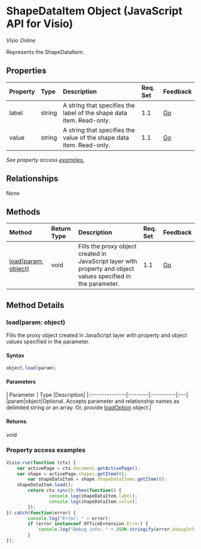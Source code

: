 # ShapeDataItem Object (JavaScript API for Visio)

_Visio Online_

Represents the ShapeDataItem.

## Properties

| Property	   | Type	|Description| Req. Set| Feedback|
|:---------------|:--------|:----------|:----|:---|
|label|string|A string that specifies the label of the shape data item. Read-only.|1.1|[Go](https://github.com/OfficeDev/office-js-docs/issues/new?title=Visio-shapeDataItem-label)|
|value|string|A string that specifies the value of the shape data item. Read-only.|1.1|[Go](https://github.com/OfficeDev/office-js-docs/issues/new?title=Visio-shapeDataItem-value)|

_See property access [examples.](#property-access-examples)_

## Relationships
None


## Methods

| Method		   | Return Type	|Description| Req. Set| Feedback|
|:---------------|:--------|:----------|:----|:---|
|[load(param: object)](#loadparam-object)|void|Fills the proxy object created in JavaScript layer with property and object values specified in the parameter.|1.1|[Go](https://github.com/OfficeDev/office-js-docs/issues/new?title=Visio-shapeDataItem-load)|

## Method Details


### load(param: object)
Fills the proxy object created in JavaScript layer with property and object values specified in the parameter.

#### Syntax
```js
object.load(param);
```

#### Parameters
| Parameter	   | Type	|Description|
|:---------------|:--------|:----------|:---|
|param|object|Optional. Accepts parameter and relationship names as delimited string or an array. Or, provide [loadOption](loadoption.md) object.|

#### Returns
void
### Property access examples
```js
Visio.run(function (ctx) { 
	var activePage = ctx.document.getActivePage();
	var shape = activePage.shapes.getItem(0);
        var shapeDataItem = shape.shapeDataItems.getItem(0);
	shapeDataItem.load();
        return ctx.sync().then(function() {
                console.log(shapeDataItem.label);
                console.log(shapeDataItem.value);
        });
}).catch(function(error) {
		console.log("Error: " + error);
		if (error instanceof OfficeExtension.Error) {
			console.log("Debug info: " + JSON.stringify(error.debugInfo));
		}
});
```
